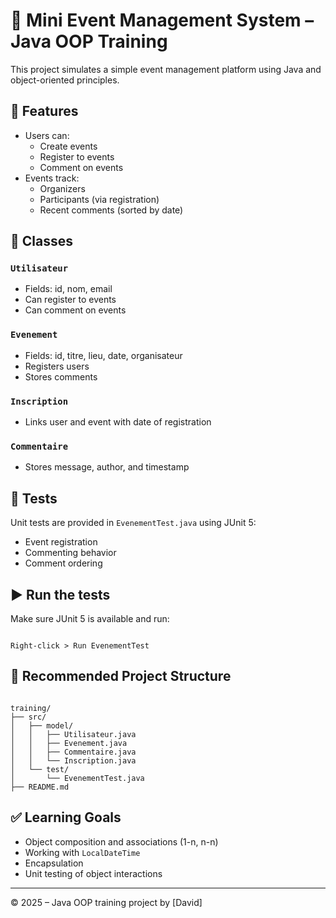 # 📅 Mini Event Management System – Java OOP Training

This project simulates a simple event management platform using Java and object-oriented principles.

## 🎯 Features

- Users can:
  - Create events
  - Register to events
  - Comment on events
- Events track:
  - Organizers
  - Participants (via registration)
  - Recent comments (sorted by date)

## 🧱 Classes

### `Utilisateur`
- Fields: id, nom, email
- Can register to events
- Can comment on events

### `Evenement`
- Fields: id, titre, lieu, date, organisateur
- Registers users
- Stores comments

### `Inscription`
- Links user and event with date of registration

### `Commentaire`
- Stores message, author, and timestamp

## 🧪 Tests

Unit tests are provided in `EvenementTest.java` using JUnit 5:

- Event registration
- Commenting behavior
- Comment ordering

## ▶️ Run the tests

Make sure JUnit 5 is available and run:

```

Right-click > Run EvenementTest

```

## 📁 Recommended Project Structure

```

training/
├── src/
│   ├── model/
│   │   ├── Utilisateur.java
│   │   ├── Evenement.java
│   │   ├── Commentaire.java
│   │   └── Inscription.java
│   └── test/
│       └── EvenementTest.java
├── README.md

```

## ✅ Learning Goals

- Object composition and associations (1-n, n-n)
- Working with `LocalDateTime`
- Encapsulation
- Unit testing of object interactions

---

© 2025 – Java OOP training project by [David]